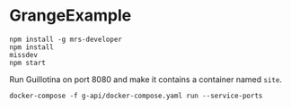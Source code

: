 # GrangeExample

```
npm install -g mrs-developer
npm install
missdev
npm start
```

Run Guillotina on port 8080 and make it contains a container named `site`.

```
docker-compose -f g-api/docker-compose.yaml run --service-ports
```
